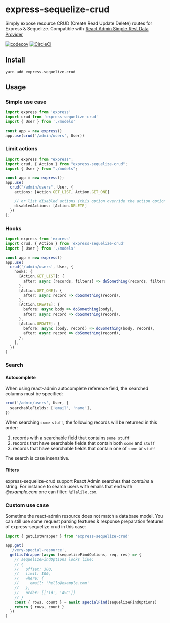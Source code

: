 # express-sequelize-crud

Simply expose resource CRUD (Create Read Update Delete) routes for Express & Sequelize. Compatible with [React Admin Simple Rest Data Provider](https://github.com/marmelab/react-admin/tree/master/packages/ra-data-simple-rest)

[![codecov](https://codecov.io/gh/lalalilo/express-sequelize-crud/branch/master/graph/badge.svg)](https://codecov.io/gh/lalalilo/express-sequelize-crud) [![CircleCI](https://circleci.com/gh/lalalilo/express-sequelize-crud.svg?style=svg)](https://circleci.com/gh/lalalilo/express-sequelize-crud)

## Install

```
yarn add express-sequelize-crud
```

## Usage

### Simple use case

```ts
import express from 'express'
import crud from 'express-sequelize-crud'
import { User } from './models'

const app = new express()
app.use(crud('/admin/users', User))
```

### Limit actions

```ts
import express from "express";
import crud, { Action } from "express-sequelize-crud";
import { User } from "./models";

const app = new express();
app.use(
  crud("/admin/users", User, {
    actions: [Action.GET_LIST, Action.GET_ONE]

    // or list disabled actions (this option override the action option)
    disabledActions: [Action.DELETE]
  })
);
```

### Hooks

```ts
import express from 'express'
import crud, { Action } from 'express-sequelize-crud'
import { User } from './models'

const app = new express()
app.use(
  crud('/admin/users', User, {
    hooks: {
      [Action.GET_LIST]: {
        after: async (records, filters) => doSomething(records, filters),
      },
      [Action.GET_ONE]: {
        after: async record => doSomething(record),
      },
      [Action.CREATE]: {
        before: async body => doSomething(body),
        after: async record => doSomething(record),
      },
      [Action.UPDATE]: {
        before: async (body, record) => doSomething(body, record),
        after: async record => doSomething(record),
      },
    },
  })
)
```

### Search

#### Autocomplete

When using react-admin autocomplete reference field, the searched columns must be specified:

```ts
crud('/admin/users', User, {
  searchableFields: ['email', 'name'],
})
```

When searching `some stuff`, the following records will be returned in this order:

1. records with a searchable field that contains `some stuff`
2. records that have searchable fields that contain both `some` and `stuff`
3. records that have searchable fields that contain one of `some` or `stuff`

The search is case insensitive.

#### Filters

express-sequelize-crud support React Admin searches that _contains_ a string. For instance to search users with emails that end with _@example.com_ one can filter: `%@lalilo.com`.

### Custom use case

Sometime the react-admin resource does not match a database model. You can still use some request parsing features & response preparation features of express-sequelize crud in this case:

```ts
import { getListWrapper } from 'express-sequelize-crud'

app.get(
  '/very-special-resource',
  getListWrapper(async (sequelizeFindOptions, req, res) => {
    // sequelizeFindOptions looks like:
    // {
    //   offset: 300,
    //   limit: 100,
    //   where: {
    //     email: 'hello@example.com'
    //   },
    //   order: [['id', 'ASC']]
    // }
    const { rows, count } = await specialFind(sequelizeFindOptions)
    return { rows, count }
  })
)
```
